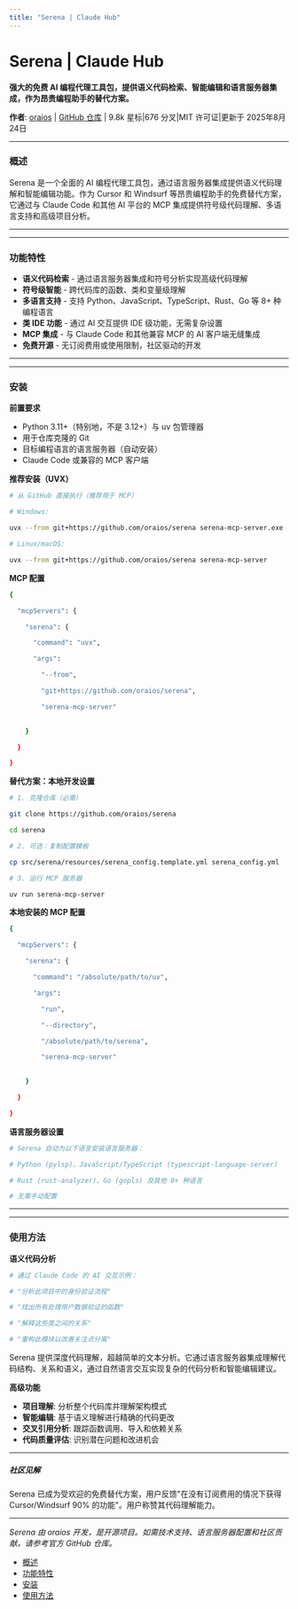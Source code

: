 ```yaml
---
title: "Serena | Claude Hub"
---
```


# Serena | Claude Hub

**强大的免费 AI 编程代理工具包，提供语义代码检索、智能编辑和语言服务器集成，作为昂贵编程助手的替代方案。**

**作者**: [oraios](https://github.com/oraios)  |  [GitHub 仓库](https://github.com/oraios/serena)  |  9.8k 星标|676 分叉|MIT 许可证|更新于 2025年8月24日

* * *

### 概述[​](#overview "Direct link to 概述")

Serena 是一个全面的 AI 编程代理工具包，通过语言服务器集成提供语义代码理解和智能编辑功能。作为 Cursor 和 Windsurf 等昂贵编程助手的免费替代方案，它通过与 Claude Code 和其他 AI 平台的 MCP 集成提供符号级代码理解、多语言支持和高级项目分析。

* * *

* * *

### 功能特性[​](#features "Direct link to 功能特性")

-   **语义代码检索** - 通过语言服务器集成和符号分析实现高级代码理解
-   **符号级智能** - 跨代码库的函数、类和变量级理解
-   **多语言支持** - 支持 Python、JavaScript、TypeScript、Rust、Go 等 8+ 种编程语言
-   **类 IDE 功能** - 通过 AI 交互提供 IDE 级功能，无需复杂设置
-   **MCP 集成** - 与 Claude Code 和其他兼容 MCP 的 AI 客户端无缝集成
-   **免费开源** - 无订阅费用或使用限制，社区驱动的开发

* * *

* * *

### 安装[​](#installation "Direct link to 安装")

**前置要求**

-   Python 3.11+（特别地，不是 3.12+）与 uv 包管理器
-   用于仓库克隆的 Git
-   目标编程语言的语言服务器（自动安装）
-   Claude Code 或兼容的 MCP 客户端

**推荐安装（UVX）**

```bash
# 从 GitHub 直接执行（推荐用于 MCP）

# Windows:

uvx --from git+https://github.com/oraios/serena serena-mcp-server.exe

# Linux/macOS:

uvx --from git+https://github.com/oraios/serena serena-mcp-server

```

**MCP 配置**

```bash
{

  "mcpServers": {

    "serena": {

      "command": "uvx",

      "args": 

        "--from",

        "git+https://github.com/oraios/serena",

        "serena-mcp-server"

      
    }

  }

}

```

**替代方案：本地开发设置**

```bash
# 1. 克隆仓库（必需）

git clone https://github.com/oraios/serena

cd serena

# 2. 可选：复制配置模板

cp src/serena/resources/serena_config.template.yml serena_config.yml

# 3. 运行 MCP 服务器

uv run serena-mcp-server

```

**本地安装的 MCP 配置**

```bash
{

  "mcpServers": {

    "serena": {

      "command": "/absolute/path/to/uv",

      "args": 

        "run",

        "--directory",

        "/absolute/path/to/serena",

        "serena-mcp-server"

      
    }

  }

}

```

**语言服务器设置**

```bash
# Serena 自动为以下语言安装语言服务器：

# Python (pylsp)、JavaScript/TypeScript (typescript-language-server)

# Rust (rust-analyzer)、Go (gopls) 及其他 8+ 种语言

# 无需手动配置

```

* * *

* * *

### 使用方法[​](#usage "Direct link to 使用方法")

**语义代码分析**

```bash
# 通过 Claude Code 的 AI 交互示例：

# "分析此项目中的身份验证流程"

# "找出所有处理用户数据验证的函数"

# "解释这些类之间的关系"

# "重构此模块以改善关注点分离"

```

Serena 提供深度代码理解，超越简单的文本分析。它通过语言服务器集成理解代码结构、关系和语义，通过自然语言交互实现复杂的代码分析和智能编辑建议。

**高级功能**

-   **项目理解**: 分析整个代码库并理解架构模式
-   **智能编辑**: 基于语义理解进行精确的代码更改
-   **交叉引用分析**: 跟踪函数调用、导入和依赖关系
-   **代码质量评估**: 识别潜在问题和改进机会

* * *

##### 社区见解

Serena 已成为受欢迎的免费替代方案，用户反馈"在没有订阅费用的情况下获得 Cursor/Windsurf 90% 的功能"。用户称赞其代码理解能力。


* * *

*Serena 由 oraios 开发，是开源项目。如需技术支持、语言服务器配置和社区贡献，请参考官方 GitHub 仓库。*

-   [概述](#overview)
-   [功能特性](#features)
-   [安装](#installation)
-   [使用方法](#usage)